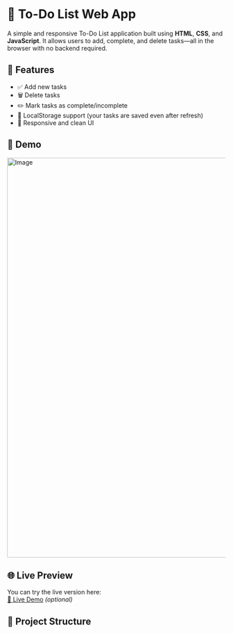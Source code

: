 # 📝 To-Do List Web App

A simple and responsive To-Do List application built using **HTML**, **CSS**, and **JavaScript**. It allows users to add, complete, and delete tasks—all in the browser with no backend required.

## 🚀 Features

- ✅ Add new tasks
- 🗑️ Delete tasks
- ✏️ Mark tasks as complete/incomplete
- 💾 LocalStorage support (your tasks are saved even after refresh)
- 🎨 Responsive and clean UI

## 📸 Demo

<img width="1918" height="921" alt="Image" src="https://github.com/user-attachments/assets/cef799d8-05f1-48d8-9bb6-0bdfc11ab183" />

## 🌐 Live Preview

You can try the live version here:  
[🔗 Live Demo](https://your-live-link-here.com) *(optional)*

## 📁 Project Structure

